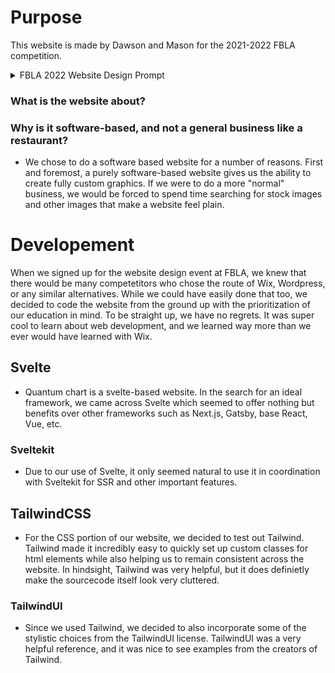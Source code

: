 # Purpose
This website is made by Dawson and Mason for the 2021-2022 FBLA competition. 

<details>
  <summary>FBLA 2022 Website Design Prompt</summary>
  
  Create a website for a new business in your local community, region, or state.
    The website must include a business name, photos, and description of the
    entity. The website must include a minimum of four web pages, including a
    contact us page and embedded features. The website should feature social
    media and marketing material to promote the new business
  
</details>

### What is the website about?

### Why is it software-based, and not a general business like a restaurant?
- We chose to do a software based website for a number of reasons. First and foremost, a purely software-based website gives us the ability to create fully custom graphics. If we were to do a more "normal" business, we would be forced to spend time searching for stock images and other images that make a website feel plain.

# Developement
When we signed up for the website design event at FBLA, we knew that there would be many competetitors who chose the route of Wix, Wordpress, or any similar alternatives. While we could have easily done that too, we decided to code the website from the ground up with the prioritization of our education in mind. To be straight up, we have no regrets. It was super cool to learn about web development, and we learned way more than we ever would have learned with Wix.

## Svelte
- Quantum chart is a svelte-based website. In the search for an ideal framework, we came across Svelte which seemed to offer nothing but benefits over other frameworks such as Next.js, Gatsby, base React, Vue, etc.

### Sveltekit
- Due to our use of Svelte, it only seemed natural to use it in coordination with Sveltekit for SSR and other important features.

## TailwindCSS
- For the CSS portion of our website, we decided to test out Tailwind. Tailwind made it incredibly easy to quickly set up custom classes for html elements while also helping us to remain consistent across the website. In hindsight, Tailwind was very helpful, but it does definietly make the sourcecode itself look very cluttered.

### TailwindUI
- Since we used Tailwind, we decided to also incorporate some of the stylistic choices from the TailwindUI license. TailwindUI was a very helpful reference, and it was nice to see examples from the creators of Tailwind.
